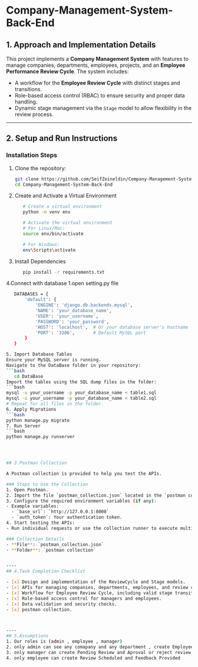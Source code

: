 # Company-Management-System-Back-End

## 1. Approach and Implementation Details

This project implements a **Company Management System** with features to manage companies, departments, employees, projects, and an **Employee Performance Review Cycle**. The system includes:
- A workflow for the **Employee Review Cycle** with distinct stages and transitions.
- Role-based access control (RBAC) to ensure security and proper data handling.
- Dynamic stage management via the `Stage` model to allow flexibility in the review process.

---

## 2. Setup and Run Instructions



### Installation Steps
1. Clone the repository:
   ```bash
   git clone https://github.com/SeifZeineldin/Company-Management-System-Back-End.git
   cd Company-Management-System-Back-End
2. Create and Activate a Virtual Environment
   ```bash
      # Create a virtual environment
      python -m venv env

      # Activate the virtual environment
      # For Linux/Mac:
      source env/bin/activate

      # For Windows:
      env\Scripts\activate
3. Install Dependencies
   ```bash
      pip install -r requirements.txt
4.Connect with database
   1.open setting.py file
   ```bash
      DATABASES = {
          'default': {
              'ENGINE': 'django.db.backends.mysql',
              'NAME': 'your_database_name',
              'USER': 'your_username',
              'PASSWORD': 'your_password',
              'HOST': 'localhost',  # Or your database server's hostname
              'PORT': '3306',       # Default MySQL port
          }
      }

5. Import Database Tables
   Ensure your MySQL server is running.
   Navigate to the DataBase folder in your repository:
   ```bash
      cd DataBase
   Import the tables using the SQL dump files in the folder:
   ```bash
   mysql -u your_username -p your_database_name < table1.sql
   mysql -u your_username -p your_database_name < table2.sql
   # Repeat for all files in the folder.
6. Apply Migrations
   ```bash
   python manage.py migrate
7. Run Server
```bash
   python manage.py runserver




## 3.Postman Collection

A Postman collection is provided to help you test the APIs.

### Steps to Use the Collection
1. Open Postman.
2. Import the file `postman_collection.json` located in the `postman collection` folder.
3. Configure the required environment variables (if any):
   - Example variables:
     - `base_url`: `http://127.0.0.1:8000`
     - `auth_token`: Your authentication token.
4. Start testing the APIs:
   - Run individual requests or use the collection runner to execute multiple requests.

### Collection Details
- **File**: `postman_collection.json`
- **Folder**: `postman collection`


----
## 4.Task Completion Checklist

 - [x] Design and implementation of the ReviewCycle and Stage models.
 - [x] APIs for managing companies, departments, employees, and review cycles.
 - [x] Workflow for Employee Review Cycle, including valid stage transitions.
 - [x] Role-based access control for managers and employees.
 - [x] Data validation and security checks.
 - [x] postman collection.



----
## 5.Assumptions
1. Our roles is (admin , employee , manager)
2. only admin can see any comapany and any department , create Employee and assigned he to account 
3. only manager can create Pending Review and Aproval or reject review
4. only employee can create Review Scheduled and Feedback Provided









